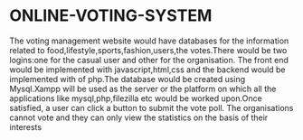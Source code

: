 # ONLINE-VOTING-SYSTEM
The voting management website would have databases for the information related to food,lifestyle,sports,fashion,users,the votes.There would be two logins:one for the casual user and other for the organisation. The front end would be implemented with javascript,html,css and the backend would be implemented with of php.The database would be created using Mysql.Xampp will be used as the server or the platform on which all the applications like mysql,php,filezilla etc would be worked upon.Once satisfied, a user can click a button to submit the vote poll. The organisations cannot vote and they can only view the statistics on the basis of their interests

